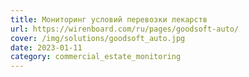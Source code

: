 ```yaml
---
title: Мониторинг условий перевозки лекарств
url: https://wirenboard.com/ru/pages/goodsoft-auto/
cover: /img/solutions/goodsoft_auto.jpg
date: 2023-01-11
category: commercial_estate_monitoring
---
```

